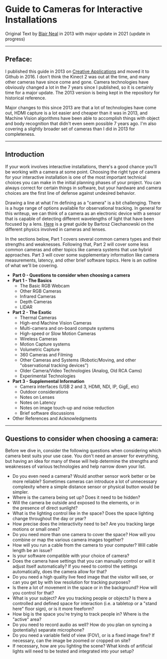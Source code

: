 # Guide to Cameras for Interactive Installations


 Original Text by [Blair Neal](http://blairneal.com) in 2013 with major update in 2021 (update in progress)

-------------------

## **Preface:**

I published this guide in 2013 on [Creative Applications](http://creativeapplications.net) and moved it to Github in 2016. I don't think the Kinect 2 was out at the time, and many other cameras have since come and gone. Camera technologies have obviously changed a lot in the 7 years since I published, so it is certainly time for a major update. The 2013 version is being kept in the repository for historical reference.

Major changes to this since 2013 are that a lot of technologies have come out, HDMI capture is a lot easier and cheaper than it was in 2013, and Machine Vision algorithms have been able to accomplish things with object and body recognition that didn't even seem possible 7 years ago. I'm also covering a slightly broader set of cameras than I did in 2013 for completeness.

-------------------

## **Introduction**

If your work involves interactive installations, there's a good chance you'll be working with a camera at some point. Choosing the right type of camera for your interactive installation is one of the most important technical choices you can make in the initial planning phases of your project. You can always correct for certain things in software, but your hardware and camera choices are the first line of defense against undesired behavior. 

Drawing a line at what I'm defining as a "camera" is a bit challenging. There is a huge range of options available for observational tracking. In general for this writeup, we can think of a camera as an electronic device with a sensor that is capable of detecting different wavelengths of light that have been focused by a lens. [Here](https://ciechanow.ski/cameras-and-lenses/) is a great guide by Bartosz Ciechanowski on the different physics involved in cameras and lenses.

In the sections below, Part 1 covers several common camera types and their strengths and weaknesses. Following that, Part 2 will cover some less common cameras and other topics like camera systems that use hybrid approaches. Part 3 will cover some supplementary information like camera measurements, latency, and other brief software topics.  Here is an outline of what we'll be covering.


 - **Part 0 - Questions to consider when choosing a camera**
 - **Part 1 - The Basics**
	 - The Basic RGB Webcam
	 - Other RGB Cameras
	 - Infrared Cameras
	 - Depth Cameras
	 - LIDAR
 - **Part 2 - The Exotic**
	 - Thermal Cameras
	 - High-end Machine Vision Cameras
	 - Multi-camera and on-board compute systems
	 - High-speed or Slow Motion Cameras 
	 - Wireless Cameras
	 - Motion Capture systems
	 - Volumetric Capture
	 - 360 Cameras and Filming
	 - Other Cameras and Systems (Robotic/Moving, and other "observational tracking devices")
	 - Older Camera/Video Technologies (Analog, Old RCA Cams)
	 - Experimental Technologies
 - **Part 3 - Supplemental Information**
	 - Camera interfaces (USB 2 and 3, HDMI, NDI, IP, GigE, etc)
	 - Outdoor considerations
	 - Notes on Lenses
	 - Notes on Latency
	 - Notes on image touch-up and noise reduction
	 - Brief software discussions
 - Other References and Acknowledgments

-------
## Questions to consider when choosing a camera:

Before we dive in, consider the following questions when considering which camera best suits your use case. You don't need an answer for everything, but having an idea for many of these will help determine the strengths and weaknesses of various technologies and help narrow down your list.

- Do you even need a camera? Would another sensor work better or be more reliable? Sometimes cameras can introduce a lot of unnecessary complexity where a simple distance sensor or physical button would be simpler.
- Where is the camera being set up? Does it need to be hidden?
- Will the camera be outside and exposed to the elements, or in the presence of direct sunlight?
- What is the lighting control like in the space? Does the space lighting change throughout the day or year?
- How precise does the interactivity need to be? Are you tracking large motions or small ones?
- Do you need more than one camera to cover the space? How will you combine or map the various camera images together?
- How will you run a cable from the camera to your computer? Will cable length be an issue?
- Is your software compatible with your choice of camera?
- Does the camera have settings that you can manually control or will it adjust itself automatically? If you need to control the settings automatically, does the camera allow for that?
- Do you need a high quality live feed image that the visitor will see, or can you get by with low resolution for tracking purposes?
- Is there a lot of movement in the space or in the background? How will you control for that?
- What is your subject? Are you tracking people or objects? Is there a controlled and defined space for interaction (i.e. a tabletop or a "stand here" floor sign), or is it more freeform?
- How big is the space you're trying to track people in? Where is the "active" area?
- Do you need to record audio as well? How do you plan on syncing a (potentially) separate microphone?
- Do you need a variable field of view (FOV), or is a fixed image fine? If necessary, can the image be zoomed or cropped on site?
- If necessary, how are you lighting the scene? What kinds of artificial lights will need to be tested and integrated into your setup?
